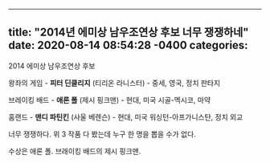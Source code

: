 
---
title: "2014년 에미상 남우조연상 후보 너무 쟁쟁하네"
date: 2020-08-14 08:54:28 -0400
categories: 
---


2014 에미상 남우조연상 후보 

왕좌의 게임 - <strong>피터 딘클리지</strong> (티리온 라니스터)  - 중세, 영국, 정치 판타지

브레이킹 배드 - <strong>애론 폴</strong>  (제시 핑크맨)  - 현대,  미국 시골-멕시코,  마약

홈랜드 - <strong>맨디 파틴킨</strong> (사울 베렌슨)  - 현대,  미국 워싱턴-아프가니스탄,  정치 외교


너무 쟁쟁하다. 위 3 작품 다 봤는데  누구 한 명을 뽑을 수가 없다. 

수상은 애론 폴. 브래이킹 배드의 제시 핑크맨. 
